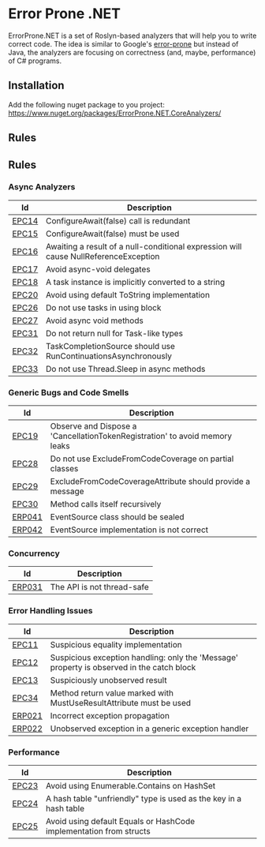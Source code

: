 # Error Prone .NET

ErrorProne.NET is a set of Roslyn-based analyzers that will help you to write correct code. The idea is similar to Google's [error-prone](https://github.com/google/error-prone) but instead of Java, the analyzers are focusing on correctness (and, maybe, performance) of C# programs.

## Installation

Add the following nuget package to you project: https://www.nuget.org/packages/ErrorProne.NET.CoreAnalyzers/

## Rules

## Rules


### Async Analyzers

| Id | Description |
|---|---|
| [EPC14](https://github.com/SergeyTeplyakov/ErrorProne.NET/tree/master/docs/Rules/EPC14.md) | ConfigureAwait(false) call is redundant |
| [EPC15](https://github.com/SergeyTeplyakov/ErrorProne.NET/tree/master/docs/Rules/EPC15.md) | ConfigureAwait(false) must be used |
| [EPC16](https://github.com/SergeyTeplyakov/ErrorProne.NET/tree/master/docs/Rules/EPC16.md) | Awaiting a result of a null-conditional expression will cause NullReferenceException |
| [EPC17](https://github.com/SergeyTeplyakov/ErrorProne.NET/tree/master/docs/Rules/EPC17.md) | Avoid async-void delegates |
| [EPC18](https://github.com/SergeyTeplyakov/ErrorProne.NET/tree/master/docs/Rules/EPC18.md) | A task instance is implicitly converted to a string |
| [EPC20](https://github.com/SergeyTeplyakov/ErrorProne.NET/tree/master/docs/Rules/EPC20.md) | Avoid using default ToString implementation |
| [EPC26](https://github.com/SergeyTeplyakov/ErrorProne.NET/tree/master/docs/Rules/EPC26.md) | Do not use tasks in using block |
| [EPC27](https://github.com/SergeyTeplyakov/ErrorProne.NET/tree/master/docs/Rules/EPC27.md) | Avoid async void methods |
| [EPC31](https://github.com/SergeyTeplyakov/ErrorProne.NET/tree/master/docs/Rules/EPC31.md) | Do not return null for Task-like types |
| [EPC32](https://github.com/SergeyTeplyakov/ErrorProne.NET/tree/master/docs/Rules/EPC32.md) | TaskCompletionSource should use RunContinuationsAsynchronously |
| [EPC33](https://github.com/SergeyTeplyakov/ErrorProne.NET/tree/master/docs/Rules/EPC33.md) | Do not use Thread.Sleep in async methods |

### Generic Bugs and Code Smells

| Id | Description |
|---|---|
| [EPC19](https://github.com/SergeyTeplyakov/ErrorProne.NET/tree/master/docs/Rules/EPC19.md) | Observe and Dispose a 'CancellationTokenRegistration' to avoid memory leaks |
| [EPC28](https://github.com/SergeyTeplyakov/ErrorProne.NET/tree/master/docs/Rules/EPC28.md) | Do not use ExcludeFromCodeCoverage on partial classes |
| [EPC29](https://github.com/SergeyTeplyakov/ErrorProne.NET/tree/master/docs/Rules/EPC29.md) | ExcludeFromCodeCoverageAttribute should provide a message |
| [EPC30](https://github.com/SergeyTeplyakov/ErrorProne.NET/tree/master/docs/Rules/EPC30.md) | Method calls itself recursively |
| [ERP041](https://github.com/SergeyTeplyakov/ErrorProne.NET/tree/master/docs/Rules/ERP041.md) | EventSource class should be sealed |
| [ERP042](https://github.com/SergeyTeplyakov/ErrorProne.NET/tree/master/docs/Rules/ERP042.md) | EventSource implementation is not correct |

### Concurrency

| Id | Description |
|---|---|
| [ERP031](https://github.com/SergeyTeplyakov/ErrorProne.NET/tree/master/docs/Rules/ERP031.md) | The API is not thread-safe |

### Error Handling Issues

| Id | Description |
|---|---|
| [EPC11](https://github.com/SergeyTeplyakov/ErrorProne.NET/tree/master/docs/Rules/EPC11.md) | Suspicious equality implementation |
| [EPC12](https://github.com/SergeyTeplyakov/ErrorProne.NET/tree/master/docs/Rules/EPC12.md) | Suspicious exception handling: only the 'Message' property is observed in the catch block |
| [EPC13](https://github.com/SergeyTeplyakov/ErrorProne.NET/tree/master/docs/Rules/EPC13.md) | Suspiciously unobserved result |
| [EPC34](https://github.com/SergeyTeplyakov/ErrorProne.NET/tree/master/docs/Rules/EPC34.md) | Method return value marked with MustUseResultAttribute must be used |
| [ERP021](https://github.com/SergeyTeplyakov/ErrorProne.NET/tree/master/docs/Rules/ERP021.md) | Incorrect exception propagation |
| [ERP022](https://github.com/SergeyTeplyakov/ErrorProne.NET/tree/master/docs/Rules/ERP022.md) | Unobserved exception in a generic exception handler |

### Performance

| Id | Description |
|---|---|
| [EPC23](https://github.com/SergeyTeplyakov/ErrorProne.NET/tree/master/docs/Rules/EPC23.md) | Avoid using Enumerable.Contains on HashSet<T> |
| [EPC24](https://github.com/SergeyTeplyakov/ErrorProne.NET/tree/master/docs/Rules/EPC24.md) | A hash table "unfriendly" type is used as the key in a hash table |
| [EPC25](https://github.com/SergeyTeplyakov/ErrorProne.NET/tree/master/docs/Rules/EPC25.md) | Avoid using default Equals or HashCode implementation from structs |